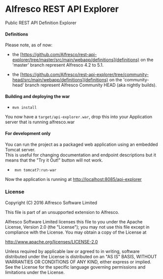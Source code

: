 # Alfresco REST API Explorer
Public REST API Definition Explorer

#### Definitions

Please note, as of now:

- the [https://github.com/Alfresco/rest-api-explorer/tree/master/src/main/webapp/definitions](definitions) on the 'master' branch represent Alfresco 4.2 to 5.1.

- the [https://github.com/Alfresco/rest-api-explorer/tree/community-head/src/main/webapp/definitions](definitions) on the 'community-head' branch represent Alfresco Community HEAD (aka nightly builds).

#### Building and deploying the war
- `mvn install`

You now have a `target/api-explorer.war`, drop this into your Application server that is running alfresco.war


#### For development only
You can run the project as a packaged web application using an embedded Tomcat server.  
This is useful for changing documentation and endpoint descriptions but it means that the "Try it Out!" button will not work.

- ` mvn tomcat7:run-war`

Now the application is running at [http://localhost:8085/api-explorer](http://localhost:8085/api-explorer/)

### License
Copyright (C) 2016 Alfresco Software Limited

This file is part of an unsupported extension to Alfresco.

Alfresco Software Limited licenses this file
to you under the Apache License, Version 2.0 (the
"License"); you may not use this file except in compliance
with the License.  You may obtain a copy of the License at

 http://www.apache.org/licenses/LICENSE-2.0

Unless required by applicable law or agreed to in writing,
software distributed under the License is distributed on an
"AS IS" BASIS, WITHOUT WARRANTIES OR CONDITIONS OF ANY
KIND, either express or implied.  See the License for the
specific language governing permissions and limitations
under the License.